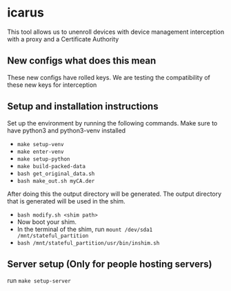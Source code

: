 # icarus
This tool allows us to unenroll devices with device management interception with a proxy and a Certificate Authority

## New configs what does this mean
These new configs have rolled keys. We are testing the compatibility of these new keys for interception

## Setup and installation instructions
Set up the environment by running the following commands. Make sure to have python3 and python3-venv installed
- `make setup-venv`
- `make enter-venv`
- `make setup-python`
- `make build-packed-data`
- `bash get_original_data.sh`
- `bash make_out.sh myCA.der`

After doing this the output directory will be generated. The output directory that is generated will be used in the shim.
- `bash modify.sh <shim path>`
- Now boot your shim.
- In the terminal of the shim, run `mount /dev/sda1 /mnt/stateful_partition`
- `bash /mnt/stateful_partition/usr/bin/inshim.sh`

## Server setup (Only for people hosting servers)
run `make setup-server  `